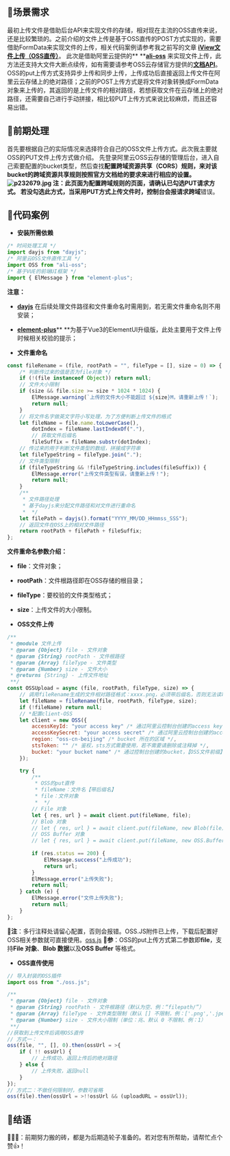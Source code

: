 ## 🍉场景需求
最初上传文件是借助后台API来实现文件的存储，相对现在主流的OSS直传来说，还是比较繁琐的。之前介绍的文件上传是基于OSS直传的POST方式实现的，需要借助FormData来实现文件的上传，相关代码案例请参考我之前写的文章 [**iView文件上传（OSS直传）**](https://www.yuque.com/zhangxiaokang/blog/xzonio)。
此次是借助阿里云提供的** **[**ali-oss**](https://github.com/ali-sdk/ali-oss) 来实现文件上传，此方法还支持大文件大断点续传，如有需要请参考OSS云存储官方提供的[**文档API**](https://help.aliyun.com/document_detail/64041.html?spm=a2c4g.11174283.6.1222.13e57da2QgjZ2o)。OSS的put上传方式支持异步上传和同步上传，上传成功后直接返回上传文件在阿里云云存储上的绝对路径；之前的POST上传方式是将文件对象转换成FormData对象来上传的，其返回的是上传文件的相对路径，若想获取文件在云存储上的绝对路径，还需要自己进行手动拼接，相比较PUT上传方式来说比较麻烦，而且还容易出错。
## 🛵前期处理
首先要根据自己的实际情况来选择符合自己的OSS文件上传方式。此次我主要就OSS的PUT文件上传方式做介绍。
先登录阿里云OSS云存储的管理后台，进入自己索要配置的bucket类型，然后查找**配置跨域资源共享（CORS）规则，**来对该bucket的跨域资源共享规则按照官方文档给的要求来进行相应的设置。
![p232679.jpg](https://cdn.nlark.com/yuque/0/2021/jpeg/271255/1619573359170-c582a83f-b266-4239-8fee-f11cb23a00c6.jpeg#align=left&display=inline&height=680&id=iREoG&originHeight=680&originWidth=494&size=70495&status=done&style=none&width=494)
**注：**此页面为配置跨域规则的页面，请确认**已勾选PUT**请求方式。
若没勾选此方式，当采用PUT方式上传文件时，控制台会报请求**跨域**错误。
## 🌰代码案例

- **安装所需依赖**
```javascript
/* 时间处理工具 */
import dayjs from "dayjs";
/* 阿里云OSS文件直传工具 */
import OSS from "ali-oss";
/* 基于VUE的前端UI框架 */
import { ElMessage } from "element-plus";
```
**注意：**

   - [**dayjs**](https://dayjs.fenxianglu.cn/category/) 在后续处理文件路径和文件重命名时需用到，若无需文件重命名则不用安装；
   - [**element-plus**](https://element-plus.gitee.io/#/zh-CN/component/installation)** **为基于Vue3的ElementUI升级版，此处主要用于文件上传时候相关校验的提示；

- **文件重命名**
```javascript
const fileRename = (file, rootPath = "", fileType = [], size = 0) => {
    /* 判断传过来的值是否为file对象 */
    if (!(file instanceof Object)) return null;
    // 文件大小限制
    if (size && file.size >= size * 1024 * 1024) {
        ElMessage.warning(`上传的文件大小不能超过 ${size}M，请重新上传！`);
        return null;
    }
    // 将文件名字做英文字符小写处理，为了方便判断上传文件的格式
    let fileName = file.name.toLowerCase(),
        dotIndex = fileName.lastIndexOf("."),
        // 获取文件后缀名
        fileSuffix = fileName.substr(dotIndex);
    // 传过来的用于判断文件类型的数组，拼接成字符串
    let fileTypeString = fileType.join(".");
    // 文件类型限制
    if (fileTypeString && !fileTypeString.includes(fileSuffix)) {
        ElMessage.error("上传文件类型有误，请重新上传！");
        return null;
    }
    /**
     * 文件路径处理
     * 基于dayjs来分配文件路径和对文件进行重命名
     *  */
    let filePath = dayjs().format("YYYY_MM/DD_HHmmss_SSS");
    // 返回文件在OSS上的相对文件路径
    return rootPath + filePath + fileSuffix;
};
```
**文件重命名参数介绍：**

   - **file**：文件对象；
   - **rootPath**：文件根路径即在OSS存储的根目录；
   - **fileType**：要校验的文件类型格式；
   - **size**：上传文件的大小限制。

- **OSS文件上传**
```javascript
/**
 * @module 文件上传
 * @param {Object} file - 文件对象
 * @param {String} rootPath - 文件根路径
 * @param {Array} fileType - 文件类型
 * @param {Number} size - 文件大小
 * @returns {String} - 上传文件地址
 **/
const OSSUpload = async (file, rootPath, fileType, size) => {
    // 调用fileRename生成的文件相对路径格式：xxxx.png，必须带后缀名，否则无法读取上传后的文件
    let fileName = fileRename(file, rootPath, fileType, size);
    if (!fileName) return null;
    // *配置client-OSS
    let client = new OSS({
        accessKeyId: "your access key" /* 通过阿里云控制台创建的access key */,
        accessKeySecret: "your access secret" /* 通过阿里云控制台创建的access secret */,
        region: "oss-cn-beijing" /* bucket 所在的区域 */,
        stsToken: "" /* 鉴权，sts方式需要使用，若不需要请删除或注释掉 */,
        bucket: "your bucket name" /* 通过控制台创建的bucket，【OSS文件前缀】 */
    });

    try {
        /**
         * OSS的put直传
         * fileName：文件名【带后缀名】
         * file：文件对象
         *  */
      	// File 对象
        let { res, url } = await client.put(fileName, file);      
      	// Blob 对象
      	// let { res, url } = await client.put(fileName, new Blob(file));  
      	// OSS Buffer 对象
      	// let { res, url } = await client.put(fileName, new OSS.Buffer(file));
      
        if (res.status == 200) {
            ElMessage.success("上传成功");
            return url;
        }
        ElMessage.error("上传失败");
        return null;
    } catch (e) {
        ElMessage.error("文件上传失败");
        return null;
    }
};
```
🚀**注**：多行注释处请留心配置，否则会报错。OSS.JS附件已上传，下载后配置好OSS相关参数就可直接使用。[oss.js](https://www.yuque.com/attachments/yuque/0/2021/js/271255/1619576013435-9aa23218-2fd4-4ded-87bc-84f2be0f5ec4.js?_lake_card=%7B%22src%22%3A%22https%3A%2F%2Fwww.yuque.com%2Fattachments%2Fyuque%2F0%2F2021%2Fjs%2F271255%2F1619576013435-9aa23218-2fd4-4ded-87bc-84f2be0f5ec4.js%22%2C%22name%22%3A%22oss.js%22%2C%22size%22%3A2001%2C%22type%22%3A%22text%2Fjavascript%22%2C%22ext%22%3A%22js%22%2C%22status%22%3A%22done%22%2C%22uid%22%3A%221619576013889-0%22%2C%22progress%22%3A%7B%22percent%22%3A99%7D%2C%22percent%22%3A0%2C%22id%22%3A%220AaT9%22%2C%22card%22%3A%22file%22%7D)
🍅**参**：OSS的put上传方式第二参数即**file**，支持**File 对象**、**Blob 数据**以及**OSS Buffer** 等格式。

- **OSS直传使用**
```javascript
// 导入封装的OSS插件
import oss from "./oss.js";

/**
 * @param {Object} file - 文件对象
 * @param {String} rootPath - 文件根路径（默认为空、例：“filepath/”）
 * @param {Array} fileType - 文件类型限制（默认 [] 不限制，例：['.png','.jpeg']）
 * @param {Number} size - 文件大小限制（单位：兆、默认 0 不限制、例：1）
 **/
//获取到上传文件后调用OSS直传
// 方式一：
oss(file, "", [], 0).then(ossUrl = >{
	if ( !! ossUrl) {
		// 上传成功，返回上传后的绝对路径
	} else {
		// 上传失败，返回null
	}
});
// 方式二：不做任何限制时，参数可省略
oss(file).then(ossUrl = >!!ossUrl && (uploadURL = ossUrl));
```
## 🔔结语
🥇🥈🥉：前期努力搬的砖，都是为后期造轮子准备的。若对您有所帮助，请帮忙点个赞👍！


